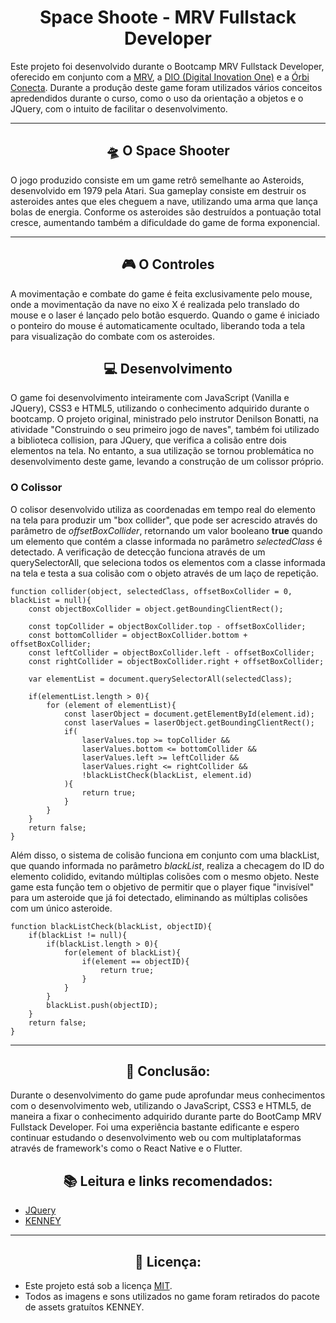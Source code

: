 <h1 align="center">Space Shoote - MRV Fullstack Developer</h1>

Este projeto foi desenvolvido durante o Bootcamp MRV Fullstack Developer, oferecido em conjunto com a [MRV](https://www.mrv.com.br/), a [DIO (Digital Inovation One)](https://digitalinnovation.one/) e a [Órbi Conecta](https://orbi.co/). Durante a produção deste game foram utilizados vários conceitos apredendidos durante o curso, como o uso da orientação a objetos e o JQuery, com o intuito de facilitar o desenvolvimento.

***

<h2 align="center">🛸 O Space Shooter</h2>
O jogo produzido consiste em um game retrô semelhante ao Asteroids, desenvolvido em 1979 pela Atari. Sua gameplay consiste em destruir os asteroides antes que eles cheguem a nave, utilizando uma arma que lança bolas de energia. Conforme os asteroides são destruídos a pontuação total cresce, aumentando também a dificuldade do game de forma exponencial.
 
***

<h2 align="center">🎮 O Controles</h2>

A movimentação e combate do game é feita exclusivamente pelo mouse, onde a movimentação da nave no eixo X é realizada pelo translado do mouse e o laser é lançado pelo botão esquerdo. Quando o game é iniciado o ponteiro do mouse é automaticamente ocultado, liberando toda a tela para visualização do combate com os asteroides. 

<h2 align="center">💻 Desenvolvimento</h2>

O game foi desenvolvimento inteiramente com JavaScript (Vanilla e JQuery), CSS3 e HTML5, utilizando o conhecimento adquirido durante o bootcamp. O projeto original, ministrado pelo instrutor Denilson Bonatti, na atividade "Construindo o seu primeiro jogo de naves", também foi utilizado a biblioteca collision, para JQuery, que verifica a colisão entre dois elementos na tela. No entanto, a sua utilização se tornou problemática no desenvolvimento deste game, levando a construção de um colissor próprio. 

<h3>O Colissor</h3>

O colisor desenvolvido utiliza as coordenadas em tempo real do elemento na tela para produzir um "box collider", que pode ser acrescido através do parâmetro de _offsetBoxCollider_, retornando um valor booleano **true** quando um elemento que contém a classe informada no parâmetro _selectedClass_ é detectado. A verificação de detecção funciona através de um querySelectorAll, que seleciona todos os elementos com a classe informada na tela e testa a sua colisão com o objeto através de um laço de repetição. 

```
function collider(object, selectedClass, offsetBoxCollider = 0, blackList = null){
    const objectBoxCollider = object.getBoundingClientRect();
    
    const topCollider = objectBoxCollider.top - offsetBoxCollider;
    const bottomCollider = objectBoxCollider.bottom + offsetBoxCollider;
    const leftCollider = objectBoxCollider.left - offsetBoxCollider;
    const rightCollider = objectBoxCollider.right + offsetBoxCollider;

    var elementList = document.querySelectorAll(selectedClass);

    if(elementList.length > 0){
        for (element of elementList){
            const laserObject = document.getElementById(element.id);
            const laserValues = laserObject.getBoundingClientRect();
            if(
                laserValues.top >= topCollider && 
                laserValues.bottom <= bottomCollider &&
                laserValues.left >= leftCollider &&
                laserValues.right <= rightCollider &&
                !blackListCheck(blackList, element.id)
            ){
                return true;
            }
        }
    } 
    return false; 
}
```

Além disso, o sistema de colisão funciona em conjunto com uma blackList, que quando informada no parâmetro _blackList_, realiza a checagem do ID do elemento colidido, evitando múltiplas colisões com o mesmo objeto. Neste game esta função tem o objetivo de permitir que o player fique "invisível" para um asteroide que já foi detectado, eliminando as múltiplas colisões com um único asteroide.

```
function blackListCheck(blackList, objectID){
    if(blackList != null){
        if(blackList.length > 0){
            for(element of blackList){
                if(element == objectID){
                    return true;
                } 
            }
        }  
        blackList.push(objectID);  
    }
    return false;
}

```

***

<h2 align="center">📝 Conclusão:</h2>

Durante o desenvolvimento do game pude aprofundar meus conhecimentos com o desenvolvimento web, utilizando o JavaScript, CSS3 e HTML5, de maneira a fixar o conhecimento adquirido durante parte do BootCamp MRV Fullstack Developer. Foi uma experiência bastante edificante e espero continuar estudando o desenvolvimento web ou com multiplataformas através de framework's como o React Native e o Flutter.

<h2 align="center">📚 Leitura e links recomendados:</h2>

* [JQuery](https://jquery.com/)
* [KENNEY](https://www.kenney.nl/assets)

***

<h2 align="center">📝 Licença:</h2>

- Este projeto está sob a licença [MIT](https://github.com/JosManoel/NLW_Together-Flutter/blob/main/LICENSE).
- Todos as imagens e sons utilizados no game foram retirados do pacote de assets gratuítos KENNEY.
